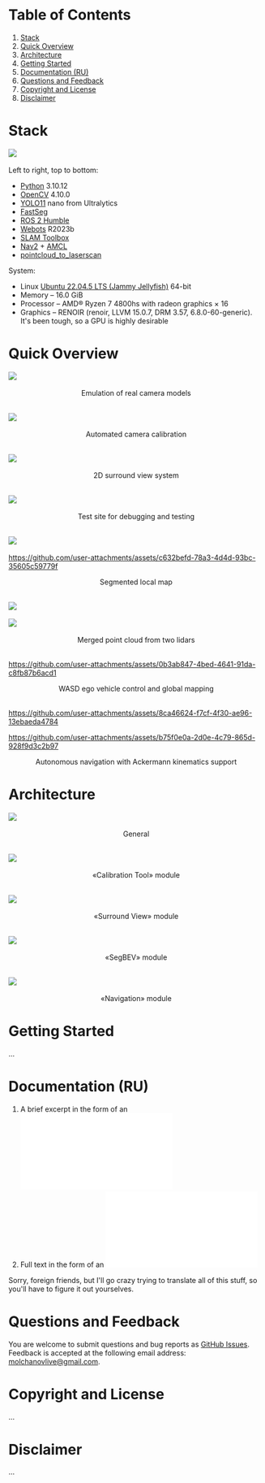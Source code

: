 # Table of Contents

1. [Stack](#stack)
2. [Quick Overview](#quick-overview)
3. [Architecture](#architecture)
4. [Getting Started](#getting-started)
5. [Documentation (RU)](#documentation-ru)
6. [Questions and Feedback](#questions-and-feedback)
7. [Copyright and License](#copyright-and-license)
8. [Disclaimer](#disclaimer)

# Stack

![](https://github.com/user-attachments/assets/68ed44a0-1f9b-418c-b639-c75059722c78)

Left to right, top to bottom:
- [Python](https://www.python.org/) 3.10.12
- [OpenCV](https://opencv.org/) 4.10.0
- [YOLO11](https://docs.ultralytics.com/models/yolo11/) nano from Ultralytics
- [FastSeg](https://github.com/ekzhang/fastseg)
- [ROS 2 Humble](https://docs.ros.org/en/humble/index.html)
- [Webots](https://cyberbotics.com/) R2023b
- [SLAM Toolbox](https://github.com/SteveMacenski/slam_toolbox/tree/humble)
- [Nav2](https://github.com/ros-navigation/navigation2/tree/humble) + [AMCL](https://docs.nav2.org/configuration/packages/configuring-amcl.html)
- [pointcloud_to_laserscan](https://github.com/ros-perception/pointcloud_to_laserscan/tree/humble)<br>

System:
- Linux [Ubuntu 22.04.5 LTS (Jammy Jellyfish)](https://releases.ubuntu.com/jammy/) 64-bit
- Memory – 16.0 GiB
- Processor – AMD® Ryzen 7 4800hs with radeon graphics × 16
- Graphics – RENOIR (renoir, LLVM 15.0.7, DRM 3.57, 6.8.0-60-generic). It's been tough, so a GPU is highly desirable

# Quick Overview

![](https://github.com/user-attachments/assets/b35496bd-0ca5-4ea2-aee5-91f22537bcdd)
<div align="center">Emulation of real camera models</div>
<br>

![](https://github.com/user-attachments/assets/94e3dc2e-396b-4951-a5d5-498f19a3383a)
<div align="center">Automated camera calibration</div>
<br>

![](https://github.com/user-attachments/assets/ea44403d-93c9-43e6-b699-2d507fbafeab)
<div align="center">2D surround view system</div>
<br>

![](https://github.com/user-attachments/assets/413a9e88-2576-49be-a8c1-ee756e1ccff7)
<div align="center">Test site for debugging and testing</div>
<br>

![](https://github.com/user-attachments/assets/7a7ca0b8-681b-42b8-8886-700a7665eda0)

https://github.com/user-attachments/assets/c632befd-78a3-4d4d-93bc-35605c59779f
<div align="center">Segmented local map</div>
<br>

![](https://github.com/user-attachments/assets/00f32cdd-1fa9-4004-aa5a-c418a42f127c)

![](https://github.com/user-attachments/assets/eec0f3b2-f8f3-4007-af41-748935fa9668)
<div align="center">Merged point cloud from two lidars</div>
<br>

https://github.com/user-attachments/assets/0b3ab847-4bed-4641-91da-c8fb87b6acd1
<div align="center">WASD ego vehicle control and global mapping</div>
<br>

https://github.com/user-attachments/assets/8ca46624-f7cf-4f30-ae96-13ebaeda4784

https://github.com/user-attachments/assets/b75f0e0a-2d0e-4c79-865d-928f9d3c2b97
<div align="center">Autonomous navigation with Ackermann kinematics support</div>

# Architecture

![](https://github.com/user-attachments/assets/e82693e9-c97c-4a0d-a422-0b1b3b69b45e)
<div align="center">General</div>
<br>

![](https://github.com/user-attachments/assets/9e3067f6-b51d-4834-8dcf-4c8be2029439)
<div align="center">«Calibration Tool» module</div>
<br>

![](https://github.com/user-attachments/assets/296e5eeb-34d2-4b98-80b7-27952326e724)
<div align="center">«Surround View» module</div>
<br>

![](https://github.com/user-attachments/assets/d50420aa-93f8-4c89-bf7e-92d674eb1d47)
<div align="center">«SegBEV» module</div>
<br>

![](https://github.com/user-attachments/assets/3472a106-da02-4986-945a-af793d6c3ef8)
<div align="center">«Navigation» module</div>

# Getting Started

...

# Documentation (RU)

1. A brief excerpt in the form of an ![article](docs/1.pdf)
2. Full text in the form of an ![explanatory note](docs/2.pdf)

Sorry, foreign friends, but I'll go crazy trying to translate all of this stuff, so you'll have to figure it out yourselves.

# Questions and Feedback

You are welcome to submit questions and bug reports as [GitHub Issues](https://github.com/ghub-ayrtom/surround-view-segbev/issues).<br>
Feedback is accepted at the following email address: molchanovlive@gmail.com.

# Copyright and License

...

# Disclaimer

...
